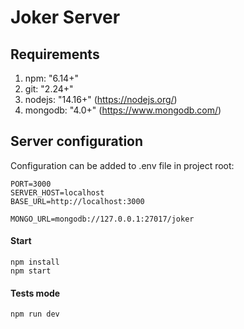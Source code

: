 # Joker Server

## Requirements

1. npm: "6.14+"
2. git: "2.24+"
3. nodejs: "14.16+" (https://nodejs.org/)
4. mongodb: "4.0+" (https://www.mongodb.com/)

## Server configuration

Configuration can be added to .env file in project root:
```
PORT=3000
SERVER_HOST=localhost
BASE_URL=http://localhost:3000

MONGO_URL=mongodb://127.0.0.1:27017/joker
```

#### Start

```
npm install
npm start

```

#### Tests mode

```
npm run dev
```
